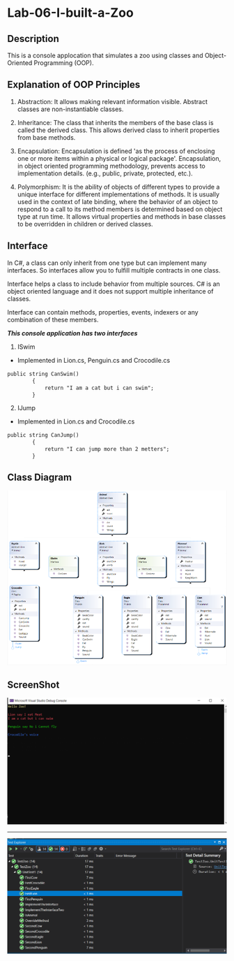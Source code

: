 # Lab-06-I-built-a-Zoo

## Description
This is a console applocation that simulates a zoo using classes and Object-Oriented Programming (OOP).

## Explanation of OOP Principles
1. Abstraction: It allows making relevant information visible. Abstract classes are non-instantiable classes.

2. Inheritance: The class that inherits the members of the base class is called the derived class. This allows derived class to inherit properties from base methods.

3. Encapsulation: Encapsulation is defined 'as the process of enclosing one or more items within a physical or logical package'. Encapsulation, in object oriented programming methodology, prevents access to implementation details. (e.g., public, private, protected, etc.).

4. Polymorphism: It is the ability of objects of different types to provide a unique interface for different implementations of methods. It is usually used in the context of late binding, where the behavior of an object to respond to a call to its method members is determined based on object type at run time. It allows virtual properties and methods in base classes to be overridden in children or derived classes.

## Interface
In C#, a class can only inherit from one type but can implement many interfaces. So interfaces allow you to fulfill multiple contracts in one class.

Interface helps a class to include behavior from multiple sources. C# is an object oriented language and it does not support multiple inheritance of classes.

Interface can contain methods, properties, events, indexers or any combination of these members.

***This console application has two interfaces***

1. ISwim 
* Implemented in Lion.cs, Penguin.cs and Crocodile.cs
```
public string CanSwim()
        {
            return "I am a cat but i can swim";
        }
```

2. IJump
* Implemented in Lion.cs and Crocodile.cs
```
public string CanJump()
        {
            return "I can jump more than 2 metters";
        }
```

## Class Diagram
![image](ScreenShot/ZooDiagram.png)

## ScreenShot
![image](ScreenShot/ZooRun.png)

---

![image](ScreenShot/ZooTest.png)